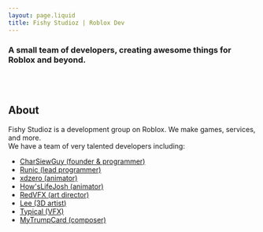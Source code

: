 ```yaml
---
layout: page.liquid
title: Fishy Studioz | Roblox Dev
---
```


### A small team of developers, creating awesome things for Roblox and beyond.

<br><br>
## About
Fishy Studioz is a development group on Roblox. We make games, services, and more.<br>
We have a team of very talented developers including:
<ul>
  <li class="listed"><span><a href="https://twitter.com/CharSiewGuy">CharSiewGuy (founder & programmer)</a></span></li>
  <li class="listed"><span><a href="https://github.com/R-unic">Runic (lead programmer)</a></span></li>
  <li class="listed"><span><a href="https://www.youtube.com/channel/UCiIP0epvbOHArVE7DnWKjNw">xdzero (animator)</a></span></li>
  <li class="listed"><span><a href="https://twitter.com/JoshButNitwit">How'sLifeJosh (animator)</a></span></li>
  <li class="listed"><span><a href="https://twitter.com/RedVFX2">RedVFX (art director)</a></span></li>
  <li class="listed"><span><a href="https://leesu220.artstation.com">Lee (3D artist)</a></span></li>
  <li class="listed"><span><a href="https://twitter.com/TypicalXYZ">Typical (VFX)</a></span></li>
  <li class="listed"><span><a href="https://open.spotify.com/artist/0HrtPfvpLfhGNE3suMtNLk">MyTrumpCard (composer)</a></span></li>
</ul>
